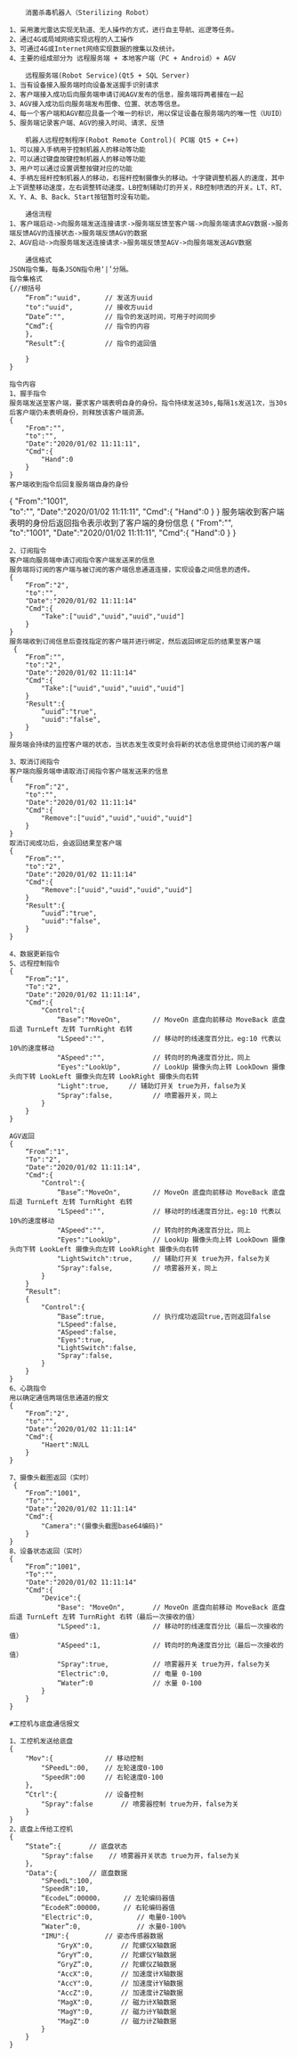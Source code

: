         消菌杀毒机器人（Sterilizing Robot）

    1、采用激光雷达实现无轨道、无人操作的方式，进行自主导航、巡逻等任务。
    2、通过4G或局域网络实现远程的人工操作
    3、可通过4G或Internet网络实现数据的搜集以及统计。
    4、主要的组成部分为 远程服务端 + 本地客户端（PC + Android）+ AGV

        远程服务端(Robot Service)(Qt5 + SQL Server)
    1、当有设备接入服务端时向设备发送握手识别请求
    2、客户端接入成功后向服务端申请订阅AGV发布的信息，服务端将两者接在一起
    3、AGV接入成功后向服务端发布图像、位置、状态等信息。
    4、每一个客户端和AGV都应具备一个唯一的标识，用以保证设备在服务端内的唯一性（UUID）
    5、服务端记录客户端、AGV的接入时间、请求、反馈

        机器人远程控制程序(Robot Remote Control)( PC端 Qt5 + C++)
    1、可以接入手柄用于控制机器人的移动等功能
    2、可以通过键盘按键控制机器人的移动等功能
    3、用户可以通过设置调整按键对应的功能
    4、手柄左摇杆控制机器人的移动，右摇杆控制摄像头的移动。十字键调整机器人的速度，其中上下调整移动速度，左右调整转动速度。LB控制辅助灯的开关，RB控制喷洒的开关。LT、RT、X、Y、A、B、Back、Start按钮暂时没有功能。

        通信流程
    1、客户端启动->向服务端发送连接请求->服务端反馈至客户端->向服务端请求AGV数据->服务端反馈AGV的连接状态->服务端反馈AGV的数据
    2、AGV启动->向服务端发送连接请求->服务端反馈至AGV->向服务端发送AGV数据

        通信格式
    JSON指令集，每条JSON指令用‘|’分隔。
    指令集格式
    {//根括号
        “From”:"uuid",      // 发送方uuid
        "to":"uuid",        // 接收方uuid
        “Date”:"",          // 指令的发送时间，可用于时间同步
        “Cmd”:{             // 指令的内容
        },           
        “Result”:{          // 指令的返回值

        }         
    }

    指令内容
    1、握手指令
    服务端发送至客户端，要求客户端表明自身的身份。指令持续发送30s,每隔1s发送1次，当30s后客户端仍未表明身份，则释放该客户端资源。
    {
        "From":"",     
        "to":"",
        "Date":"2020/01/02 11:11:11",
        "Cmd":{
            "Hand":0
        }
    }
    客户端收到指令后回复服务端自身的身份
   {
        "From":"1001",     
        "to":"",
        "Date":"2020/01/02 11:11:11",
        "Cmd":{
            "Hand":0
        }
    }
    服务端收到客户端表明的身份后返回指令表示收到了客户端的身份信息
   {
        "From":"",     
        "to":"1001",
        "Date":"2020/01/02 11:11:11",
        "Cmd":{
            "Hand":0
        }
    }

    2、订阅指令
    客户端向服务端申请订阅指令客户端发送来的信息
    服务端将订阅的客户端与被订阅的客户端信息通道连接，实现设备之间信息的透传。
    {   
        “From”:"2",     
        "to":"",
        "Date":"2020/01/02 11:11:14"
        "Cmd":{
            "Take":["uuid","uuid","uuid","uuid"]
        }
    }
    服务端收到订阅信息后查找指定的客户端并进行绑定，然后返回绑定后的结果至客户端
     {   
        “From”:"",     
        "to":"2",
        "Date":"2020/01/02 11:11:14"
        "Cmd":{
            "Take":["uuid","uuid","uuid","uuid"]
        }
        "Result":{
            “uuid”:"true",
            "uuid":"false",
        }
    }
    服务端会持续的监控客户端的状态，当状态发生改变时会将新的状态信息提供给订阅的客户端

    3、取消订阅指令
    客户端向服务端申请取消订阅指令客户端发送来的信息
    {   
        “From”:"2",     
        "to":"",
        "Date":"2020/01/02 11:11:14"
        "Cmd":{
            "Remove":["uuid","uuid","uuid","uuid"]
        }
    }
    取消订阅成功后，会返回结果至客户端
    {   
        “From”:"",     
        "to":"2",
        "Date":"2020/01/02 11:11:14"
        "Cmd":{
            "Remove":["uuid","uuid","uuid","uuid"]
        }
        "Result":{
            “uuid”:"true",
            "uuid":"false",
        }
    }

    4、数据更新指令
    5、远程控制指令
    {
        “From”:"1",
        "To":"2",
        "Date":"2020/01/02 11:11:14",
        "Cmd":{
            "Control":{
                “Base”:"MoveOn",        // MoveOn 底盘向前移动 MoveBack 底盘后退 TurnLeft 左转 TurnRight 右转
                "LSpeed":"",            // 移动时的线速度百分比，eg:10 代表以10%的速度移动
                "ASpeed":"",            // 转向时的角速度百分比，同上
                "Eyes":"LookUp",        // LookUp 摄像头向上转 LookDown 摄像头向下转 LookLeft 摄像头向左转 LookRight 摄像头向右转
                "Light":true,     // 辅助灯开关 true为开，false为关
                "Spray":false,          // 喷雾器开关，同上
            }
        }
    }

    AGV返回
    {
        “From”:"1",
        "To":"2",
        "Date":"2020/01/02 11:11:14",
        "Cmd":{
            "Control":{
                “Base”:"MoveOn",        // MoveOn 底盘向前移动 MoveBack 底盘后退 TurnLeft 左转 TurnRight 右转
                "LSpeed":"",            // 移动时的线速度百分比，eg:10 代表以10%的速度移动
                "ASpeed":"",            // 转向时的角速度百分比，同上
                "Eyes":"LookUp",        // LookUp 摄像头向上转 LookDown 摄像头向下转 LookLeft 摄像头向左转 LookRight 摄像头向右转
                "LightSwitch":true,     // 辅助灯开关 true为开，false为关
                "Spray":false,          // 喷雾器开关，同上
            }
        }
        “Result”:
        {
            "Control":{
                “Base”:true,            // 执行成功返回true,否则返回false
                "LSpeed":false,
                "ASpeed":false,
                "Eyes":true,
                "LightSwitch":false,
                "Spray":false,
            }
        }
    }
    6、心跳指令
    用以确定通信两端信息通道的报文
    {
        “From”:"2",     
        "to":"",
        "Date":"2020/01/02 11:11:14"
        "Cmd":{
            "Haert":NULL
        }
    }
	
	7、摄像头截图返回（实时）
	 {
        “From”:"1001",     
        "To":"",
        "Date":"2020/01/02 11:11:14"
        "Cmd":{
            "Camera":"(摄像头截图base64编码)"
        }
    }
	8、设备状态返回（实时）
	{
		“From”:"1001",     
		"To":"",
		"Date":"2020/01/02 11:11:14"
		"Cmd":{
			"Device":{
				"Base": "MoveOn",    	// MoveOn 底盘向前移动 MoveBack 底盘后退 TurnLeft 左转 TurnRight 右转（最后一次接收的值）
				"LSpeed":1,      		// 移动时的线速度百分比（最后一次接收的值）
                "ASpeed":1,      		// 转向时的角速度百分比（最后一次接收的值）
				"Spray":true,     		// 喷雾器开关 true为开，false为关
				"Electric":0,			// 电量 0-100
				“Water”:0				// 水量 0-100
			}
		}
    }
	
	#工控机与底盘通信报文
	
	1、工控机发送给底盘
	{
		"Mov":{				// 移动控制
			"SPeedL":00,	// 左轮速度0-100
			"SpeedR":00	 	// 右轮速度0-100
		},	
		“Ctrl":{			// 设备控制
			"Spray":false		// 喷雾器控制 true为开，false为关
		}	
	}
	2、底盘上传给工控机
	{
		“State”:{		// 底盘状态		
			"Spray":false	 // 喷雾器开关状态 true为开，false为关
		},	
		"Data":{		// 底盘数据
			"SPeedL":100,
			"SpeedR":10,
			“EcodeL”:00000，		// 左轮编码器值
			“EcodeR”:00000，		// 右轮编码器值
			"Electric":0,			// 电量0-100%
			“Water”:0,				// 水量0-100%
			"IMU":{			// 姿态传感器数据
				"GryX":0,		// 陀螺仪X轴数据
				“GryY”:0,		// 陀螺仪Y轴数据
				“GryZ”:0,		// 陀螺仪Z轴数据
				"AccX":0,		// 加速度计X轴数据
				"AccY":0,		// 加速度计Y轴数据
				"AccZ":0,		// 加速度计Z轴数据
				"MagX":0,		// 磁力计X轴数据
				"MagY":0,		// 磁力计Y轴数据
				"MagZ":0		// 磁力计Z轴数据
			}
		}
	}
	
	
	
	
	
	
	